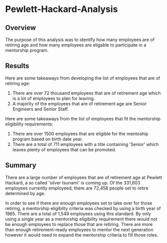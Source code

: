 # Pewlett-Hackard-Analysis
## Overview
The purpose of this analysis was to identify how many employees are of retiring age and how many employees are eligable to participate in a mentorship program. 

## Results
Here are some takeaways from developing the list of employees that are of retiring age: 
1. There are over 72 thousand employees that are of retirement age which is a lot of employees to plan for leaving.
2. A majority of the employees that are of retirement age are Senior Engineers and Senior Staff. 

Here are some takeaways from the list of employees that fit the mentorship eligibility requirements:
1. There are over 1500 employees that are eligible for the mentoship program based on birth date year. 
2. There are a total of 711 employees with a title containing 'Senior' which leaves plenty of employees that can be promoted. 

## Summary
There are a large number of employees that are of retirement age at Pewlett Hackard, a so called 'silver tsunami' is coming up. Of the 331,603 employees currently employeed, there are 72,458 people set to retire determined by age. 

In order to see if there are enough employees set to take over for those retiring, a mentorship eligibilty criteria was checked by using a birth year of 1965. There are a total of 1,549 employees using this standard. By only using a single year as a mentorship eligibility requirement there would not be enough employees to replace those that are retiring. There are more than enough retirement-ready employees to mentor the next generation however it would need to expand the mentorship criteria to fill those roles. 

